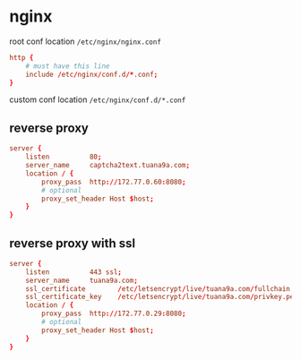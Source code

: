 # nginx

root conf location `/etc/nginx/nginx.conf`

```conf
http {
    # must have this line
    include /etc/nginx/conf.d/*.conf;
}
```

custom conf location `/etc/nginx/conf.d/*.conf`

## reverse proxy

```conf
server {
    listen          80;
    server_name     captcha2text.tuana9a.com;
    location / {
        proxy_pass  http://172.77.0.60:8080;
        # optional
        proxy_set_header Host $host;
    }
}
```

## reverse proxy with ssl

```conf
server {
    listen          443 ssl;
    server_name     tuana9a.com;
    ssl_certificate        /etc/letsencrypt/live/tuana9a.com/fullchain.pem;
    ssl_certificate_key    /etc/letsencrypt/live/tuana9a.com/privkey.pem;
    location / {
        proxy_pass  http://172.77.0.29:8080;
        # optional
        proxy_set_header Host $host;
    }
}
```
